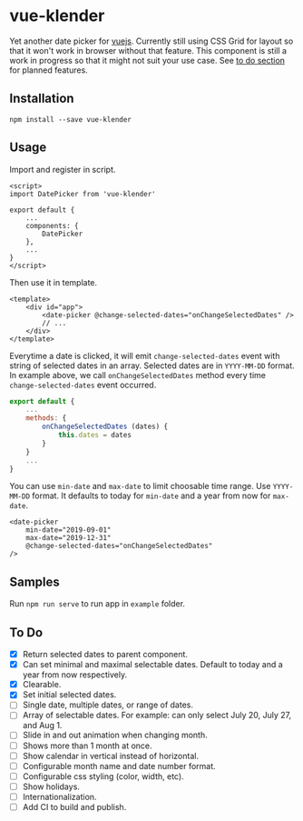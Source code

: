 # vue-klender

Yet another date picker for [vuejs](https://vuejs.org). Currently still using
CSS Grid for layout so that it won't work in browser without
that feature. This component is still a work in progress so that it might not
suit your use case. See [to do section](#to-do) for planned features.

## Installation

```
npm install --save vue-klender
```

## Usage

Import and register in script.

```vue
<script>
import DatePicker from 'vue-klender'

export default {
	...
	components: {
		DatePicker
	},
	...
}
</script>
```

Then use it in template.

```vue
<template>
	<div id="app">
		<date-picker @change-selected-dates="onChangeSelectedDates" />
		// ...
	</div>
</template>
```

Everytime a date is clicked, it will emit `change-selected-dates` event
with string of selected dates in an array. Selected dates are in `YYYY-MM-DD`
format. In example above, we call `onChangeSelectedDates` method every time
`change-selected-dates` event occurred.

```javascript
export default {
	...
	methods: {
		onChangeSelectedDates (dates) {
			this.dates = dates
		}
	}
	...
}
```

You can use `min-date` and `max-date` to limit choosable time range. Use `YYYY-MM-DD`
format. It defaults to today for `min-date` and a year from now for `max-date`.

```vue
<date-picker
	min-date="2019-09-01"
	max-date="2019-12-31"
	@change-selected-dates="onChangeSelectedDates"
/>
```

## Samples

Run `npm run serve` to run app in `example` folder.

## To Do

- [x] Return selected dates to parent component.
- [x] Can set minimal and maximal selectable dates. Default to today and a year from now respectively.
- [x] Clearable.
- [x] Set initial selected dates.
- [ ] Single date, multiple dates, or range of dates.
- [ ] Array of selectable dates. For example: can only select July 20, July 27, and Aug 1.
- [ ] Slide in and out animation when changing month.
- [ ] Shows more than 1 month at once.
- [ ] Show calendar in vertical instead of horizontal.
- [ ] Configurable month name and date number format.
- [ ] Configurable css styling (color, width, etc).
- [ ] Show holidays.
- [ ] Internationalization.
- [ ] Add CI to build and publish.
